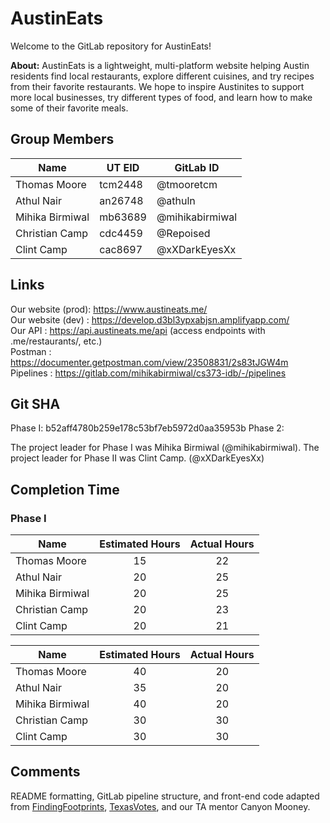 # AustinEats

Welcome to the GitLab repository for AustinEats! <br>

**About:** AustinEats is a lightweight, multi-platform website helping Austin residents find local restaurants, explore different cuisines, and try recipes from their favorite restaurants. We hope to inspire Austinites to support more local businesses, try different types of food, and learn how to make some of their favorite meals.

## Group Members

| Name            | UT EID  | GitLab ID       |
| --------------- | ------- | --------------- |
| Thomas Moore    | tcm2448 | @tmooretcm      |
| Athul Nair      | an26748 | @athuln         |
| Mihika Birmiwal | mb63689 | @mihikabirmiwal |
| Christian Camp  | cdc4459 | @Repoised       |
| Clint Camp      | cac8697 | @xXDarkEyesXx   |

## Links

Our website (prod): https://www.austineats.me/ <br>
Our website (dev) : https://develop.d3bl3ypxabjsn.amplifyapp.com/ <br>
Our API           : https://api.austineats.me/api (access endpoints with .me/restaurants/<id>, etc.) <br>
Postman           : https://documenter.getpostman.com/view/23508831/2s83tJGW4m <br>
Pipelines         : https://gitlab.com/mihikabirmiwal/cs373-idb/-/pipelines <br>

## Git SHA

Phase I:  b52aff4780b259e178c53bf7eb5972d0aa35953b
Phase 2: 

The project leader for Phase I was Mihika Birmiwal (@mihikabirmiwal).
The project leader for Phase II was Clint Camp. (@xXDarkEyesXx)

## Completion Time

### Phase I

| Name            | Estimated Hours | Actual Hours |
| --------------- | :-------------: | :----------: |
| Thomas Moore    | 15              | 22           |
| Athul Nair      | 20              | 25           |
| Mihika Birmiwal | 20              | 25           |
| Christian Camp  | 20              | 23           |
| Clint Camp      | 20              | 21           |

| Name            | Estimated Hours | Actual Hours |
| --------------- | :-------------: | :----------: |
| Thomas Moore    | 40              | 20           |
| Athul Nair      | 35              | 20           |
| Mihika Birmiwal | 40              | 20           |
| Christian Camp  | 30              | 30           |
| Clint Camp      | 30              | 30           |

## Comments

README formatting, GitLab pipeline structure, and front-end code adapted from [FindingFootprints](https://gitlab.com/AlejandroCantu/group2), [TexasVotes](https://gitlab.com/forbesye/fitsbits/-/tree/master/), and our TA mentor Canyon Mooney.

